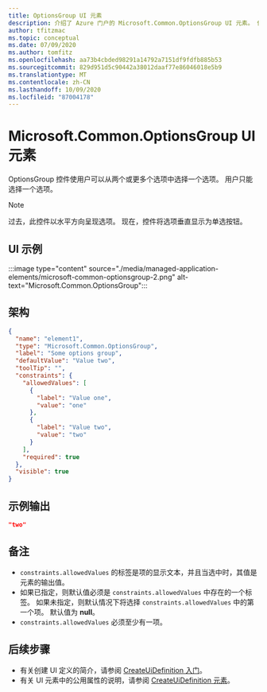 ```yaml
---
title: OptionsGroup UI 元素
description: 介绍了 Azure 门户的 Microsoft.Common.OptionsGroup UI 元素。 使用户能够在部署托管应用程序时从可用选项中进行选择。
author: tfitzmac
ms.topic: conceptual
ms.date: 07/09/2020
ms.author: tomfitz
ms.openlocfilehash: aa73b4cbded98291a14792a7151df9fdfb885b53
ms.sourcegitcommit: 829d951d5c90442a38012daaf77e86046018e5b9
ms.translationtype: MT
ms.contentlocale: zh-CN
ms.lasthandoff: 10/09/2020
ms.locfileid: "87004178"
---
```

# <a name="microsoftcommonoptionsgroup-ui-element"></a>Microsoft.Common.OptionsGroup UI 元素

OptionsGroup 控件使用户可以从两个或更多个选项中选择一个选项。 用户只能选择一个选项。

> [!NOTE]
> 过去，此控件以水平方向呈现选项。 现在，控件将选项垂直显示为单选按钮。

## <a name="ui-sample"></a>UI 示例

:::image type="content" source="./media/managed-application-elements/microsoft-common-optionsgroup-2.png" alt-text="Microsoft.Common.OptionsGroup":::

## <a name="schema"></a>架构

```json
{
  "name": "element1",
  "type": "Microsoft.Common.OptionsGroup",
  "label": "Some options group",
  "defaultValue": "Value two",
  "toolTip": "",
  "constraints": {
    "allowedValues": [
      {
        "label": "Value one",
        "value": "one"
      },
      {
        "label": "Value two",
        "value": "two"
      }
    ],
    "required": true
  },
  "visible": true
}
```

## <a name="sample-output"></a>示例输出

```json
"two"
```

## <a name="remarks"></a>备注

- `constraints.allowedValues` 的标签是项的显示文本，并且当选中时，其值是元素的输出值。
- 如果已指定，则默认值必须是 `constraints.allowedValues` 中存在的一个标签。 如果未指定，则默认情况下将选择 `constraints.allowedValues` 中的第一个项。 默认值为 **null**。
- `constraints.allowedValues` 必须至少有一项。

## <a name="next-steps"></a>后续步骤

* 有关创建 UI 定义的简介，请参阅 [CreateUiDefinition 入门](create-uidefinition-overview.md)。
* 有关 UI 元素中的公用属性的说明，请参阅 [CreateUiDefinition 元素](create-uidefinition-elements.md)。

